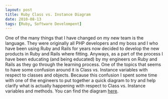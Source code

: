 ```yaml
---
layout: post
title: Ruby Class vs. Instance Diagram
date: 2010-08-13
tags: [Ruby, Software Develompent]
---
```

One of the many things that I have changed on my new team is the language. They
were originally all PHP developers and my boss and I who have been using Ruby
and Rails for years now decided to develop the new products in Ruby and Rails
where fitting. Anyways, as a part of the process I have been educating (and
being educated) by my engineers on Ruby and Rails as they go through the
learning process. One of the topics that seems to have some confusion around it
is Class vs. Instance variables with respect to classes and objects. Because
this confusion I spent some time with one of the engineers to put together a
quick diagram to try and help clarify what is actually happening with respect
to Class vs. Instance variables and methods. You can find the diagram
[here](/files/ruby_class_vs_instance.pdf).
